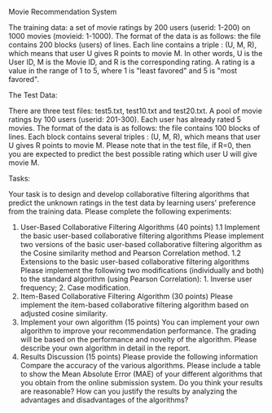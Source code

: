 Movie Recommendation System

The training data: a set of movie ratings by 200 users (userid: 1-200) on 1000 movies (movieid: 1-1000). The format of the data is as follows: the file contains 200 blocks (users) of
lines. Each line contains a triple : (U, M, R), which means that user U gives R points to movie M. In other words, U is the User ID, M is the Movie ID, and R is the corresponding rating. A
rating is a value in the range of 1 to 5, where 1 is "least favored" and 5 is "most favored".

The Test Data:

There are three test files: test5.txt, test10.txt and test20.txt.
A pool of movie ratings by 100 users (userid: 201-300). Each user has already rated 5
movies. The format of the data is as follows: the file contains 100 blocks of lines. Each block
contains several triples : (U, M, R), which means that user U gives R points to movie M. Please
note that in the test file, if R=0, then you are expected to predict the best possible rating
which user U will give movie M.

Tasks:

Your task is to design and develop collaborative filtering algorithms that predict the unknown
ratings in the test data by learning users' preference from the training data.
Please complete the following experiments:
1. User-Based Collaborative Filtering Algorithms (40 points)
1.1 Implement the basic user-based collaborative filtering algorithms
Please implement two versions of the basic user-based collaborative filtering algorithm as the
Cosine similarity method and Pearson Correlation method.
1.2 Extensions to the basic user-based collaborative filtering algorithms
Please implement the following two modifications (individually and both) to the standard
algorithm (using Pearson Correlation): 1. Inverse user frequency; 2. Case modification.
2. Item-Based Collaborative Filtering Algorithm (30 points)
Please implement the item-based collaborative filtering algorithm based on adjusted cosine
similarity.
3. Implement your own algorithm (15 points)
You can implement your own algorithm to improve your recommendation performance. The
grading will be based on the performance and novelty of the algorithm. Please describe your
own algorithm in detail in the report.
4. Results Discussion (15 points)
Please provide the following information
Compare the accuracy of the various algorithms. Please include a table to show the Mean Absolute
Error (MAE) of your different algorithms that you obtain from the online submission system. Do
you think your results are reasonable? How can you justify the results by analyzing the advantages
and disadvantages of the algorithms?



